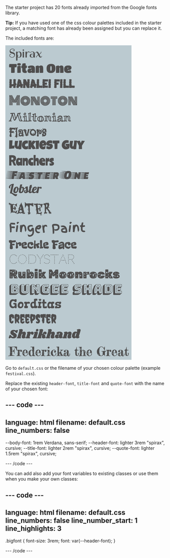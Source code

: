The starter project has 20 fonts already imported from the Google fonts library.

**Tip:** If you have used one of the css colour palettes included in the starter project, a matching font has already been assigned but you can replace it.

The included fonts are:

![](images/font-list.png)

Go to `default.css` or the filename of your chosen colour palette (example `festival.css`).

Replace the existing `header-font`, `title-font` and `quote-font` with the name of your chosen font:

## --- code ---

language: html
filename: default.css
line_numbers: false
--------------------------------------------------------

\--body-font: 1rem Verdana, sans-serif;
\--header-font: lighter 3rem "spirax", cursive;
\--title-font: lighter 2rem "spirax", cursive;
\--quote-font: lighter 1.5rem "spirax", cursive;

\--- /code ---

You can add also add your font variables to existing classes or use them when you make your own classes:

## --- code ---

language: html
filename: default.css
line_numbers: false
line_number_start: 1
line_highlights: 3
-------------------------------------------------------

.bigfont {
font-size: 3rem;
font: var(--header-font);
}

\--- /code ---
